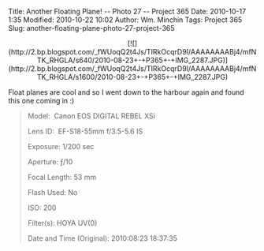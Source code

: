 Title: Another Floating Plane! -- Photo 27 -- Project 365
Date: 2010-10-17 1:35
Modified: 2010-10-22 10:02
Author: Wm. Minchin
Tags: Project 365
Slug: another-floating-plane-photo-27-project-365

<div class="separator" style="clear: both; text-align: center;">

<p>
[![](http://2.bp.blogspot.com/_fWUoqQ2t4Js/TIRkOcqrD9I/AAAAAAAABj4/mfNTK_RHGLA/s640/2010-08-23+-+P365+-+IMG_2287.JPG)](http://2.bp.blogspot.com/_fWUoqQ2t4Js/TIRkOcqrD9I/AAAAAAAABj4/mfNTK_RHGLA/s1600/2010-08-23+-+P365+-+IMG_2287.JPG)

</div>

Float planes are cool and so I went down to the harbour again and found
this one coming in :)

> 
> <span style="color: #666666;">Model: </span> Canon EOS DIGITAL REBEL
> XSi
>
> <span style="color: #666666;">Lens ID: </span> EF-S18-55mm f/3.5-5.6
> IS
>
> <span style="color: #666666;">Exposure: </span>1/200 sec
>
> <span style="color: #666666;">Aperture: </span>ƒ/10
>
> <span style="color: #666666;">Focal Length: </span>53 mm
>
> <span style="color: #666666;">Flash Used: </span>No
>
> <span style="color: #666666;">ISO: </span>200
>
> <span style="color: #666666;">Filter(s): </span>HOYA UV(0)
>
> <span style="color: #666666;">Date and Time
> (Original): </span>2010:08:23 18:37:35
>
> <p>

